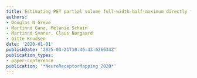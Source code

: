 ```yaml
---
title: Estimating PET partial volume full-width-half-maximum directly from human data
authors:
- Douglas N Greve
- Martinnd Ganz, Melanie Schain
- Martinnd Svarer, Claus Nørgaard
- Gitte Knudsen
date: '2020-01-01'
publishDate: '2025-03-21T10:46:43.026634Z'
publication_types:
- paper-conference
publication: '*NeuroReceptorMapping 2020*'
---
```

